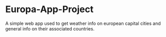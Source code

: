 # Europa-App-Project
A simple web app used to get weather info on european capital cities and general info on their associated countries.
